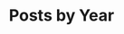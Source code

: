 ---
title: "Posts by Year"
excerpt: "All posts, events, and courses by Year"
permalink: /posts/
layout: posts
author_profile: true
classes: wide
header:
  overlay_color: "#000"
  overlay_filter: "0.5"
  overlay_image: /assets/images/events.jpg
  teaser: /assets/images/events.jpg
  actions:
    - label: "🗃️ by Category"
      url: "/categories"
    - label: "📑 by Tags"
      url: "/tags"
---